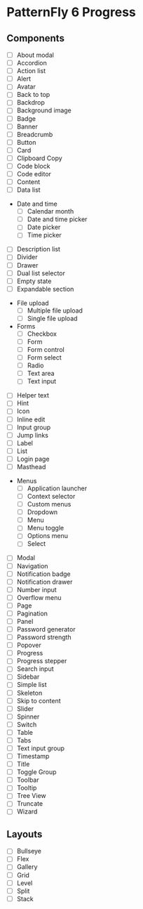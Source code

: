 # PatternFly 6 Progress

## Components

- [ ] About modal
- [ ] Accordion
- [ ] Action list
- [ ] Alert
- [ ] Avatar
- [ ] Back to top
- [ ] Backdrop
- [ ] Background image
- [ ] Badge
- [ ] Banner
- [ ] Breadcrumb
- [ ] Button
- [ ] Card
- [ ] Clipboard Copy
- [ ] Code block
- [ ] Code editor
- [ ] Content
- [ ] Data list
- Date and time
  - [ ] Calendar month
  - [ ] Date and time picker
  - [ ] Date picker
  - [ ] Time picker
- [ ] Description list
- [ ] Divider
- [ ] Drawer
- [ ] Dual list selector
- [ ] Empty state
- [ ] Expandable section
- File upload
  - [ ] Multiple file upload
  - [ ] Single file upload
- Forms
  - [ ] Checkbox
  - [ ] Form
  - [ ] Form control
  - [ ] Form select
  - [ ] Radio
  - [ ] Text area
  - [ ] Text input
- [ ] Helper text
- [ ] Hint
- [ ] Icon
- [ ] Inline edit
- [ ] Input group
- [ ] Jump links
- [ ] Label
- [ ] List
- [ ] Login page
- [ ] Masthead
- Menus
  - [ ] Application launcher
  - [ ] Context selector
  - [ ] Custom menus
  - [ ] Dropdown
  - [ ] Menu
  - [ ] Menu toggle
  - [ ] Options menu
  - [ ] Select
- [ ] Modal
- [ ] Navigation
- [ ] Notification badge
- [ ] Notification drawer
- [ ] Number input
- [ ] Overflow menu
- [ ] Page
- [ ] Pagination
- [ ] Panel
- [ ] Password generator
- [ ] Password strength
- [ ] Popover
- [ ] Progress
- [ ] Progress stepper
- [ ] Search input
- [ ] Sidebar
- [ ] Simple list
- [ ] Skeleton
- [ ] Skip to content
- [ ] Slider
- [ ] Spinner
- [ ] Switch
- [ ] Table
- [ ] Tabs
- [ ] Text input group
- [ ] Timestamp
- [ ] Title
- [ ] Toggle Group
- [ ] Toolbar
- [ ] Tooltip
- [ ] Tree View
- [ ] Truncate
- [ ] Wizard

## Layouts

- [ ] Bullseye
- [ ] Flex
- [ ] Gallery
- [ ] Grid
- [ ] Level
- [ ] Split
- [ ] Stack
